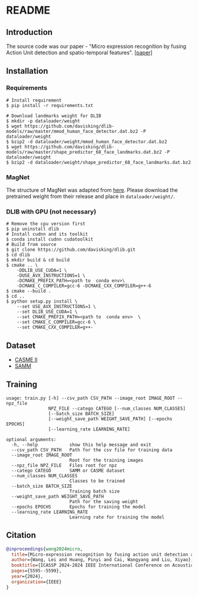 # README
## Introduction
The source code was our paper - "Micro expression recognition by fusing Action Unit detection and spatio-temporal features". [[paper]](https://ieeexplore.ieee.org/abstract/document/10446702)
## Installation

### Requirements
```command
# Install requirement
$ pip install -r requirements.txt

# Download landmarks weight for DLIB
$ mkdir -p dataloader/weight
$ wget https://github.com/davisking/dlib-models/raw/master/mmod_human_face_detector.dat.bz2 -P dataloader/weight
$ bzip2 -d dataloader/weight/mmod_human_face_detector.dat.bz2
$ wget https://github.com/davisking/dlib-models/raw/master/shape_predictor_68_face_landmarks.dat.bz2 -P dataloader/weight
$ bzip2 -d dataloader/weight/shape_predictor_68_face_landmarks.dat.bz2
```

### MagNet
The structure of MagNet was adapted from [here](https://github.com/ZhengPeng7/motion_magnification_learning-based). Please download the pretrained weight from their release and place in `dataloader/weight/`.

### DLIB with GPU (not necessary)
```command
# Remove the cpu version first
$ pip uninstall dlib
# Install cudnn and its toolkit
$ conda install cudnn cudatoolkit
# Build from source
$ git clone https://github.com/davisking/dlib.git
$ cd dlib
$ mkdir build & cd build
$ cmake .. \
    -DDLIB_USE_CUDA=1 \
    -DUSE_AVX_INSTRUCTIONS=1 \
    -DCMAKE_PREFIX_PATH=<path to  conda env>\
    -DCMAKE_C_COMPILER=gcc-6 -DCMAKE_CXX_COMPILER=g++-6
$ cmake --build .
$ cd ..
$ python setup.py install \
    --set USE_AVX_INSTRUCTIONS=1 \
    --set DLIB_USE_CUDA=1 \
    --set CMAKE_PREFIX_PATH=<path to  conda env>  \
    --set CMAKE_C_COMPILER=gcc-6 \
    --set CMAKE_CXX_COMPILER=g++-
```

## Dataset
* [CASME II](http://fu.psych.ac.cn/CASME/casme2-en.php)
* [SAMM](https://personalpages.manchester.ac.uk/staff/adrian.davison/SAMM.html)

## Training
```
usage: train.py [-h] --csv_path CSV_PATH --image_root IMAGE_ROOT --npz_file
                NPZ_FILE --catego CATEGO [--num_classes NUM_CLASSES]
                [--batch_size BATCH_SIZE]
                [--weight_save_path WEIGHT_SAVE_PATH] [--epochs EPOCHS]
                [--learning_rate LEARNING_RATE]

optional arguments:
  -h, --help            show this help message and exit
  --csv_path CSV_PATH   Path for the csv file for training data
  --image_root IMAGE_ROOT
                        Root for the training images
  --npz_file NPZ_FILE   Files root for npz
  --catego CATEGO       SAMM or CASME dataset
  --num_classes NUM_CLASSES
                        Classes to be trained
  --batch_size BATCH_SIZE
                        Training batch size
  --weight_save_path WEIGHT_SAVE_PATH
                        Path for the saving weight
  --epochs EPOCHS       Epochs for training the model
  --learning_rate LEARNING_RATE
                        Learning rate for training the model
```

## Citation
```bibtex
@inproceedings{wang2024micro,
  title={Micro-expression recognition by fusing action unit detection and Spatio-temporal features},
  author={Wang, Lei and Huang, Pinyi and Cai, Wangyang and Liu, Xiyao},
  booktitle={ICASSP 2024-2024 IEEE International Conference on Acoustics, Speech and Signal Processing (ICASSP)},
  pages={5595--5599},
  year={2024},
  organization={IEEE}
}
```
